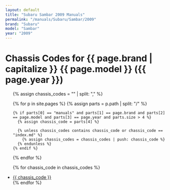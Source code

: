 ```yaml
---
layout: default
title: "Subaru Sambar 2009 Manuals"
permalink: "/manuals/Subaru/Sambar/2009"
brand: "Subaru"
model: "Sambar"
year: "2009"
---
```


# Chassis Codes for {{ page.brand | capitalize }} {{ page.model }} ({{ page.year }})
<ul>
  {% assign chassis_codes = "" | split: "," %}

  {% for p in site.pages %}
    {% assign parts = p.path | split: "/" %}

    {% if parts[0] == "manuals" and parts[1] == page.brand and parts[2] == page.model and parts[3] == page.year and parts.size > 4 %}
      {% assign chassis_code = parts[4] %}

      {% unless chassis_codes contains chassis_code or chassis_code == "index.md" %}
        {% assign chassis_codes = chassis_codes | push: chassis_code %}
      {% endunless %}
    {% endif %}
  {% endfor %}

  {% for chassis_code in chassis_codes %}
    <li><a href="/manuals/{{ page.brand }}/{{ page.model }}/{{ page.year }}/{{ chassis_code }}/">{{ chassis_code }}</a></li>
  {% endfor %}
</ul>